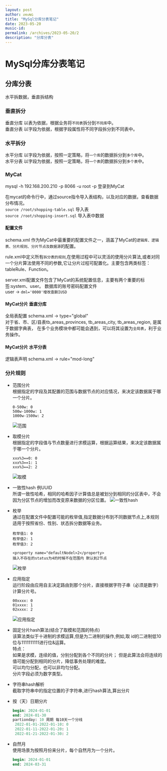 ```yaml
---
layout: post
author: ᴢʜᴀɴɢ
title: "MySql分库分表笔记"
date: 2023-05-20
music-id: 
permalink: /archives/2023-05-20/2
description: "分库分表"
---
```


# MySql分库分表笔记
## 分库分表
水平拆数据，垂直拆结构
### 垂直拆分
垂直分库 以表为依据，根据业务将`不同表`拆分到`不同库`中。  
垂直分表 以字段为依据，根据字段属性将不同字段拆分到不同表中。
### 水平拆分
水平分库 以字段为依据，按照一定策略，将`一个库`的数据拆分到`多个库`中。  
水平分表 以字段为依据，按照一定策略，将`一个表`的数据拆分到`多个表`中。
### MyCat
mysql -h 192.168.200.210 -p 8066 -u root -p 登录到MyCat

在mycat的命令行中，通过source指令导入表结构，以及对应的数据，查看数据分布情况。  
`source /root/shopping-table.sql`  导入表  
`source /root/shopping-insert.sql`  导入表中数据
#### 配置文件
schema.xml 作为MyCat中最重要的配置文件之一，涵盖了MyCat的`逻辑库、逻辑表、分片规则、分片节点及数据源`的配置。

rule.xml中定义所有`拆分表的规则`,在使用过程中可以灵活的使用分片算法,或者对同一个分片算法使用不同的参数,它让分片过程可配置化。主要包含两类标签：tableRule、Function。

server.xml配置文件包含了MyCat的系统配置信息，主要有两个重要的标签:system、user。 数据库的账号密码配置文件  
user -> `dml='0000'增改查删IUSD`

#### MyCat分片 垂直分库
全局表配置 schema.xml -> type="global"  
对于省、市、区/县表tb_areas_provinces, tb_areas_city, tb_areas_region, 是属于数据字典表，
在多个业务模块中都可能会遇到，可以将其设置为`全局表`，利于业务操作。

#### MyCat分片 水平分表
逻辑表声明 schema.xml -> rule="mod-long"

### 分片规则
- 范围分片  
  根据指定的字段及其配置的范围与数据节点的对应情况，来决定该数据属于哪一个分片。
  ```
  0-500w: 0
  500w-1000w: 1
  1000w-1500w: 2
  ```
  ![范围](https://aroucc.oss-cn-hangzhou.aliyuncs.com/images/fkfb/%E8%8C%83%E5%9B%B4.png)
- 取模分片  
  根据指定的字段值与节点数量进行求模运算，根据运算结果，来决定该数据属于哪一个分片。
  ```
  xxx%3==0: 0
  xxx%3==1: 1
  xxx%3==2: 2
  ```
  ![取模](https://aroucc.oss-cn-hangzhou.aliyuncs.com/images/fkfb/%E5%8F%96%E6%A8%A1.png)
- 一致性hash 例UUID  
  所谓一致性哈希，相同的哈希因子计算值总是被划分到相同的分区表中，不会因为分区节点的增加而改变原来数据的分区位置。
  ![一致性hash](https://aroucc.oss-cn-hangzhou.aliyuncs.com/images/fkfb/%E4%B8%80%E8%87%B4%E6%80%A7hash.png)
- 枚举  
  通过在配置文件中配置可能的枚举值,指定数据分布到不同数据节点上,本规则适用于按照省份、性别、状态拆分数据等业务。
   ```
   枚举值1: 0  
   枚举值2: 1  
   枚举值3: 2

  <property name="defaultNodel>2</property>
  插入不存在的status为4的时候不在范围内 默认到2节点
   ```
  ![枚举](https://aroucc.oss-cn-hangzhou.aliyuncs.com/images/fkfb/%E6%9E%9A%E4%B8%BE.png)
- 应用指定  
  运行阶段由应用自主决定路由到那个分片，直接根据字符子串（必须是数字）计算分片号。
  ```
  00xxxx: 0  
  01xxxx: 1  
  02xxxx: 2  
  ```
  ![应用指定](https://aroucc.oss-cn-hangzhou.aliyuncs.com/images/fkfb/%E5%BA%94%E7%94%A8%E6%8C%87%E5%AE%9A.png)

- 固定分片hash算法(结合了取模和范围的特点)  
  该算法类似于十进制的求模运算,但是为二进制的操作,例如,取 id的二进制低10位与1111111111进行位&运算。  
  特点：  
  如果是求模，连续的值，分别分配到各个不同的分片； 但是此算法会将连续的值可能分配到相同的分片，降低事务处理的难度。  
  可以均匀分配，也可以非均匀分配。  
  分片字段必须为数字类型。
- 字符串hash解析  
  截取字符串中的指定位置的子字符串,进行hash算法,算出分片
- 按（天）日期分片
  ```sql
  begin: 2024-01-01 
  end: 2024-01-30
  partionday: 10 周期 每10天一个分线
   2022-01-01-2022-01-10: 0
   2022-01-11-2022-01-20: 1
   2022-01-21-2022-01-30: 2
   ```
- 自然月  
  使用场景为按照月份来分片，每个自然月为一个分片。
  ```sql
  begin: 2024-01-01
  end: 2024-03-31
  ```
  